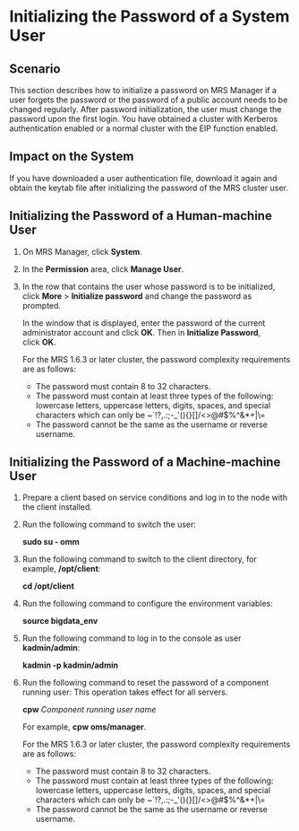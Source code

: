 # Initializing the Password of a System User<a name="EN-US_TOPIC_0125376061"></a>

## Scenario<a name="s7e6c429d95304231b44076624b81ed88"></a>

This section describes how to initialize a password on MRS Manager if a user forgets the password or the password of a public account needs to be changed regularly. After password initialization, the user must change the password upon the first login. You have obtained a cluster with Kerberos authentication enabled or a normal cluster with the EIP function enabled.

## Impact on the System<a name="s97011bd2cd534a1d8c17ae1557dc77e2"></a>

If you have downloaded a user authentication file, download it again and obtain the keytab file after initializing the password of the MRS cluster user.

## Initializing the Password of a  **Human-machine**  User<a name="section60390340173321"></a>

1.  On MRS Manager, click  **System**.
2.  In the  **Permission** area, click **Manage User**.
3.  In the row that contains the user whose password is to be initialized, click  **More**  \>  **Initialize password**  and change the password as prompted.

    In the window that is displayed, enter the password of the current administrator account and click  **OK**. Then in **Initialize Password**, click **OK**.

    For the MRS 1.6.3 or later cluster, the password complexity requirements are as follows:

    -   The password must contain 8 to 32 characters.
    -   The password must contain at least three types of the following: lowercase letters, uppercase letters, digits, spaces, and special characters which can only be \~\`!?,.:;-\_'\(\)\{\}\[\]/<\>@\#$%^&\*+|\\=
    -   The password cannot be the same as the username or reverse username.


## Initializing the Password of a  **Machine-machine**  User<a name="section6672636417347"></a>

1.  Prepare a client based on service conditions and log in to the node with the client installed.
2.  Run the following command to switch the user:

    **sudo su - omm**

3.  Run the following command to switch to the client directory, for example,  **/opt/client**:

    **cd /opt/client**

4.  Run the following command to configure the environment variables:

    **source bigdata\_env**

5.  Run the following command to log in to the console as user  **kadmin/admin**:

    **kadmin -p kadmin/admin**

6.  Run the following command to reset the password of a component running user: This operation takes effect for all servers.

    **cpw** _Component running user name_

    For example,  **cpw oms/manager**.

    For the MRS 1.6.3 or later cluster, the password complexity requirements are as follows:

    -   The password must contain 8 to 32 characters.
    -   The password must contain at least three types of the following: lowercase letters, uppercase letters, digits, spaces, and special characters which can only be \~\`!?,.:;-\_'\(\)\{\}\[\]/<\>@\#$%^&\*+|\\=
    -   The password cannot be the same as the username or reverse username.


